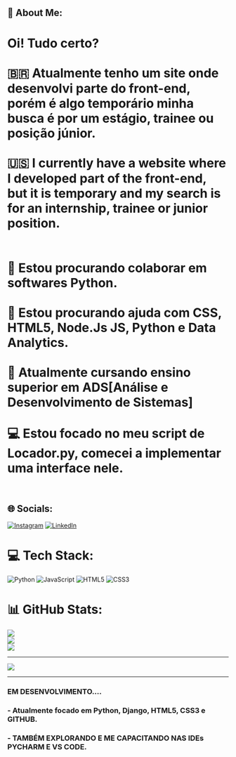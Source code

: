 ## 💫 About Me:

 # Oi! Tudo certo?<br><br>🇧🇷 Atualmente tenho um site onde desenvolvi parte do front-end, porém é algo temporário minha busca é por um estágio, trainee ou posição júnior.<br><br>🇺🇸 I currently have a website where I developed part of the front-end, but it is temporary and my search is for an internship, trainee or junior position.<br><br><br>👯 Estou procurando colaborar em softwares Python. <br><br>🤝 Estou procurando ajuda com CSS, HTML5, Node.Js JS, Python e Data Analytics.<br><br>🌱 Atualmente cursando ensino superior em ADS[Análise e Desenvolvimento de Sistemas]<br> <br>💻 Estou focado no meu script de Locador.py, comecei a implementar uma interface nele.<br><br>


## 🌐 Socials:
[![Instagram](https://img.shields.io/badge/Instagram-%23E4405F.svg?logo=Instagram&logoColor=white)](https://instagram.com/luksdickmann) [![LinkedIn](https://img.shields.io/badge/LinkedIn-%230077B5.svg?logo=linkedin&logoColor=white)](https://linkedin.com/in/lucas-dickmann) 

# 💻 Tech Stack:
![Python](https://img.shields.io/badge/python-3670A0?style=flat&logo=python&logoColor=ffdd54) ![JavaScript](https://img.shields.io/badge/javascript-%23323330.svg?style=flat&logo=javascript&logoColor=%23F7DF1E) ![HTML5](https://img.shields.io/badge/html5-%23E34F26.svg?style=flat&logo=html5&logoColor=white) ![CSS3](https://img.shields.io/badge/css3-%231572B6.svg?style=flat&logo=css3&logoColor=white)
# 📊 GitHub Stats:
![](https://github-readme-stats.vercel.app/api?username=ldickmann&theme=darcula&hide_border=false&include_all_commits=true&count_private=true)<br/>
![](https://github-readme-streak-stats.herokuapp.com/?user=ldickmann&theme=darcula&hide_border=false)<br/>
![](https://github-readme-stats.vercel.app/api/top-langs/?username=ldickmann&theme=darcula&hide_border=false&include_all_commits=true&count_private=true&layout=compact)


---
[![](https://visitcount.itsvg.in/api?id=ldickmann&icon=3&color=12)](https://visitcount.itsvg.in)

---
### EM DESENVOLVIMENTO.... 
### - Atualmente focado em Python, Django, HTML5, CSS3 e GITHUB.  
### - TAMBÉM EXPLORANDO E ME CAPACITANDO NAS IDEs PYCHARM E VS CODE.
